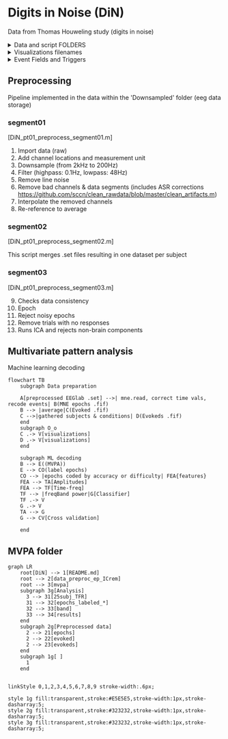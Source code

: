    

# Digits in Noise (DiN)
Data from Thomas Houweling study (digits in noise)
<details><summary> Data and script FOLDERS </summary> <p>

## Data folders
All Digits-in-noise (DiN) EEG data are to be found under ‘EEG_DATA’ folder under the subject’s main folder (which also contains behavioral performance among others)


* In EEG_DATA the ‘.raw’ files are the raw recordings (4-6 files containing several tasks). Then, raw are saved into multiple .mat files (with parts)
* InterpChans.mat file contains info about channels interpolated for later steps
* In ‘EEG_DATA/Downsampled’ the .raw files are transformed into ‘.set’ files (different parts). It follows the main preprocessing pipeline, used in the submitted manuscript. \[‘Downsamp’ contains changes in revision. Do not use.]
 * ‘EEG_DATA/Downsampled/DiN’ contains epoched sets, and epoched_ICrem sets (after removal of IC components) as well as a trialInfo.mat file


## Scripts info
* Preprocessing scripts. Each script is a ‘part’ in the preprocessing sequence (parts 1-3) with multiple steps. 
* ‘Utils’ contains all required functions for theT.Houweling Data 
* ‘BAK’ contains unorganized copies of files. Ignore.
</p></details>

<details><summary>Visualizations filenames </summary> <p>

## Visualizations
The following plots summarize data\[by G.FragaGonzalez] 
SubjectID is used as preffix. When not specified in filename the file contains separate plots for correct and incorrect responses.s\* = subject id
| Filename     | content          
| ------------- |:-------------|
|Time_ERP_img_.*._s* | Time-domain. ERP image (y axis = trials, mean all channels, x= time,color map = amplitude). Per difficulty, accuracy. 
|Time_ERP_GFG_s* | Time-domain ERP butterfly plots (channels as colored lines). Includes GFP
|Time_ERP_topopost/topoprestim| topographical maps of activity in several time points before or after the stimli
|Freq_PSD_spec_s* | power spectral densitiy. Spectra plots for average of all channels (x axis = frequency)
|Freq_PSD_topo_s* | Topography of power for the 5 frequeny bands.
</p></details>

<details><summary>Event Fields and Triggers </summary> <p>
   
## Events
### Event fields (epoched data)

| Field id     | content          
| ------------- |:-------------|
|EEG.epochs.accuracy | indicates performance in identifying the digit presented 
| EEG.epochs.clarityOrig | subjective rating of how hard the trial was (by participant)
|EEG.epochs.clarityBin| clarityOrig transformed to thirds
|EEG.epochs.degLvlOrig | degradation of stimuli (SNR of presentation, which depended of degradation task) if 'none' it means there was no noise added. 
|EEG.epochs.degBin | transformation of degradation scores to more objective values. Values are 'none'= clear, 1='easy', 2= 'medium' SRT 50% correct in calibration. 3='difficult' 


### Triggers
>**`WARNING!`** In the EEGlab datasets, the variable EEG.actualTimes should be taken. The data are epoched to the DI24 marker indicating sound offset when using EEG.times as the time variable. When using EEG.actualTimes your 0 time will indicate the digit onset (note that in the experiment the trials have noise for > 4 secs and then the digits embedded in noise, and then the sound stops and participant can respond). 

Triggers: 'DIN2' = block start; 'DI28' = block end ;  'DIN6' = stim onset digit 0; 'DIN8' = stim onset digit 1;  'DI10' = stim onset digit 2 ; 'DI12' = stim onset digit 3 ; 'DI14' = stim onset digit 4; 'DI16' = stim onset digit 5; 'DI18' = stim onset digit 6;  'DI20' = stim onset digit 8; 'DI22' = stim onset digit 9;  'DI24' = comprehension response onset-cue / sound offset ; 'DI26' = clarity response onset

*Note*: in one of the preprocessing scripts there was some correction of triggers due to issues (splitted triggers) with EGI system. 
</p></details>


## Preprocessing 
Pipeline implemented in the data within the 'Downsampled' folder (eeg data storage) 
### segment01
\[DiN_pt01_preprocess_segment01.m]
  1. Import data (raw)
  2. Add channel locations and measurement unit
  3. Downsample (from 2kHz to 200Hz)
  4. Filter (highpass: 0.1Hz, lowpass: 48Hz)
  5. Remove line noise
  6. Remove bad channels & data segments (includes ASR corrections https://github.com/sccn/clean_rawdata/blob/master/clean_artifacts.m)
  7. Interpolate the removed channels
  8. Re-reference to average

### segment02
\[DiN_pt01_preprocess_segment02.m]

This script merges .set files resulting in one dataset per subject
  
### segment03
\[DiN_pt01_preprocess_segment03.m]
  
  9.  Checks data consistency
  10. Epoch
  11. Reject noisy epochs
  12. Remove trials with no responses
  13. Runs ICA and rejects non-brain components
   

## Multivariate pattern analysis 

 Machine learning decoding

```mermaid
flowchart TB
    subgraph Data preparation  
    
    A[preprocessed EEGlab .set] -->| mne.read, correct time vals, recode events| B(MNE epochs .fif)
    B --> |average|C(Evoked .fif)
    C -->|gathered subjects & conditions| D(Evokeds .fif)
    end
    subgraph O_o
    C .-> V[visualizations]
    D .-> V[visualizations]
    end

    subgraph ML decoding
    B --> E((MVPA))
    E --> CO(label epochs)
    CO --> |epochs coded by accuracy or difficulty| FEA{features}
    FEA --> TA[Amplitudes]
    FEA --> TF[Time-freq]
    TF --> |freqBand power|G[Classifier]
    TF .-> V
    G .-> V
    TA --> G
    G --> CV[Cross validation]

    end
```
## MVPA folder
```mermaid
graph LR
    root[DiN] --> 1[README.md]
    root --> 2[data_preproc_ep_ICrem]
    root --> 3[mvpa]
    subgraph 3g[Analysis]
      3 --> 31[25subj_TFR]
      31 --> 32[epochs_labeled_*]
      32 --> 33[band]
      33 --> 34[results]
    end
    subgraph 2g[Preprocessed data]
      2 --> 21[epochs]
      2 --> 22[evoked]
      2 --> 23[evokeds]
    end
    subgraph 1g[ ]
      1
    end
    

linkStyle 0,1,2,3,4,5,6,7,8,9 stroke-width:.6px;

style 1g fill:transparent,stroke:#E5E5E5,stroke-width:1px,stroke-dasharray:5;
style 2g fill:transparent,stroke:#323232,stroke-width:1px,stroke-dasharray:5;
style 3g fill:transparent,stroke:#323232,stroke-width:1px,stroke-dasharray:5;
```
